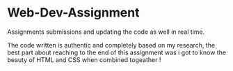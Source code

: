 # Web-Dev-Assignment
Assignments submissions and updating the code as well in real time.

The code written is authentic and completely based on my research, 
the best part about reaching to the end of this assignment was i got to know the beauty of HTML and CSS when combined togeather !

